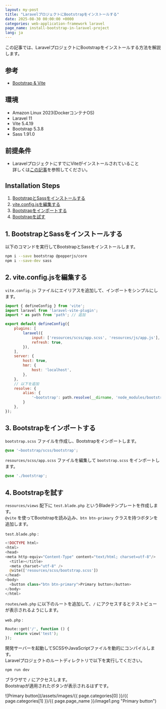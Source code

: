 ```yaml
---
layout: my-post
title: "LaravelプロジェクトにBootstrapをインストールする"
date: 2025-08-30 00:00:00 +0000
categories: web-application-framework laravel
page_name: install-bootstrap-in-laravel-project
lang: ja
---
```


この記事では、LaravelプロジェクトにBootstrapをインストールする方法を解説します。

## 参考
- [Bootstrap & Vite](https://getbootstrap.com/docs/5.2/getting-started/vite/)

## 環境
- Amazon Linux 2023(DockerコンテナOS)
- Laravel 11
- Vite 5.4.19
- Bootstrap 5.3.8
- Sass 1.91.0

## 前提条件
- LaravelプロジェクトにすでにViteがインストールされていること  
詳しくは[この記事](/web-application-framework/laravel/installing-vite-with-laravel-on-wsl-and-docker)を参照してください。

## Installation Steps
1. [BootstrapとSassをインストールする](#1-bootstrapとsassをインストールする)
2. [vite.config.jsを編集する](#2-viteconfigjsを編集する)
3. [Bootstrapをインポートする](#3-bootstrapをインポートする)
4. [Bootstrapを試す](#4-bootstrapを試す)

## 1. BootstrapとSassをインストールする
以下のコマンドを実行してBootstrapとSassをインストールします。

```bash
npm i --save bootstrap @popperjs/core
npm i --save-dev sass
```

## 2. vite.config.jsを編集する
`vite.config.js` ファイルにエイリアスを追加して、インポートをシンプルにします。

```js
import { defineConfig } from 'vite';
import laravel from 'laravel-vite-plugin';
import * as path from 'path'; // 追加

export default defineConfig({
    plugins: [
        laravel({
            input: ['resources/scss/app.scss', 'resources/js/app.js'],
            refresh: true,
        }),
    ],
    server: {
        host: true,
        hmr: {
            host: 'localhost',
        },
    },
    // 以下を追加
    resolve: {
        alias: {
            '~bootstrap': path.resolve(__dirname, 'node_modules/bootstrap'),
        }
    },
});
```

## 3. Bootstrapをインポートする
`bootstrap.scss` ファイルを作成し、Bootstrapをインポートします。

```css
@use '~bootstrap/scss/bootstrap';
```

`resources/scss/app.scss` ファイルを編集して `bootstrap.scss` をインポートします。

```css
@use './bootstrap';
```

## 4. Bootstrapを試す
`resources/views` 配下に `test.blade.php` というBladeテンプレートを作成します。  
`@vite` を使ってBootstrapを読み込み、`btn btn-primary` クラスを持つボタンを追加します。

`test.blade.php` :
```php
<!DOCTYPE html>
<html>
<head>
<meta http-equiv="Content-Type" content="text/html; charset=utf-8"/>
  <title></title>
  <meta charset="utf-8" />
  @vite(['resources/scss/bootstrap.scss'])
</head>
<body>
  <button class="btn btn-primary">Primary button</button>
</body>
</html>
```

`routes/web.php` に以下のルートを追加して、`/` にアクセスするとテストビューが表示されるようにします。

`web.php` :
```php
Route::get('/', function () {
    return view('test');
});
```

開発サーバーを起動してSCSSやJavaScriptファイルを動的にコンパイルします。  
Laravelプロジェクトのルートディレクトリで以下を実行してください。

```
npm run dev
```

ブラウザで `/` にアクセスします。  
Bootstrapが適用されたボタンが表示されるはずです。

![Primary button](/assets/images/{{ page.categories[0] }}/{{ page.categories[1] }}/{{ page.page_name }}/image1.png "Primary button")